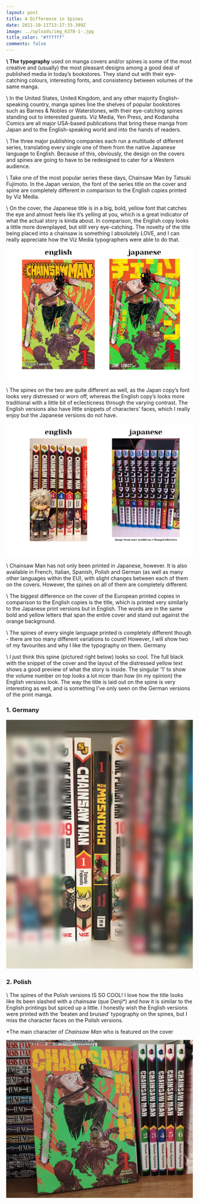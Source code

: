 ```yaml
---
layout: post
title: A Difference in Spines
date: 2021-10-11T13:27:33.399Z
image: ../uploads/img_6378-1-.jpg
title_color: "#ffffff"
comments: false
---
```





 **\    The typography** used on manga covers and/or spines is some of the most creative and (usually) the most pleasant designs among a good deal of published media in today’s bookstores. They stand out with their eye-catching colours, interesting fonts, and consistency between volumes of the same manga.

\    In the United States, United Kingdom, and any other majority English-speaking country, manga spines line the shelves of popular bookstores such as Barnes & Nobles or Waterstones, with their eye-catching spines standing out to interested guests. Viz Media, Yen Press, and Kodansha Comics are all major USA-based publications that bring these manga from Japan and to the English-speaking world and into the hands of readers. 

\    The three major publishing companies each run a multitude of different series, translating every single one of them from the native Japanese language to English. Because of this, obviously, the design on the covers and spines are going to have to be redesigned to cater for a Western audience. 

\    Take one of the most popular series these days, Chainsaw Man by Tatsuki Fujimoto. In the Japan version, the font of the series title on the cover and spine are completely different in comparison to the English copies printed by Viz Media.

\    On the cover, the Japanese title is in a big, bold, yellow font that catches the eye and almost feels like it’s yelling at you, which is a great indicator of what the actual story is kinda about. In comparison, the English copy looks a little more downplayed, but still very eye-catching. The novelty of the title being placed into a chainsaw is something I absolutely LOVE, and I can really appreciate how the Viz Media typographers were able to do that. 

![Cover Pictures are product images from amazon.co.uk](../uploads/0001-2.jpg "Cover Pictures are product images from amazon.co.uk")

\    The spines on the two are quite different as well, as the Japan copy’s font looks very distressed or worn off, whereas the English copy’s looks more traditional with a little bit of eclecticness through the varying contrast. The English versions also have little snippets of characters’ faces, which I really enjoy but the Japanese versions do not have. 

![English spines are from my own collection, and Japanese spines are from Reddit user syubbi on r/MangaCollectors](../uploads/0001.jpg "English spines are from my own collection, and Japanese spines are from Reddit user syubbi on r/MangaCollectors")

\    Chainsaw Man has not only been printed in Japanese, however. It is also available in French, Italian, Spanish, Polish and German (as well as many other languages within the EU), with slight changes between each of them on the covers. However, the spines on all of them are completely different. 

\    The biggest difference on the cover of the European printed copies in comparison to the English copies is the title, which is printed very similarly to the Japanese print versions but in English. The words are in the same bold and yellow letters that span the entire cover and stand out against the orange background. 

\    The spines of every single language printed is completely different though - there are too many different variations to count! However, I will show two of my favourites and why I like the typography on them. Germany

\    I just think this spine (pictured right below) looks so cool. The full black with the snippet of the cover and the layout of the distressed yellow text shows a good preview of what the story is inside. The singular ‘1’ to show the volume number on top looks a lot nicer than how (in my opinion) the English versions look. The way the title is laid out on the spine is very interesting as well, and is something I’ve only seen on the German versions of the print manga.

### 1. Germany

![Image from Reddit user Luke911666 on r/MangaCollectors](../uploads/2dnr2pxi1nu51.webp "Image from Reddit user Luke911666 on r/MangaCollectors")

### 2. Polish

\    The spines of the Polish versions IS SO COOL! I love how the title looks like its been slashed with a chainsaw (que Denji*) and how it is similar to the English printings but spiced up a little. I honestly wish the English versions were printed with the ‘beaten and bruised’ typography on the spines, but I miss the character faces on the Polish versions.

\*The main character of *Chainsaw Man* who is featured on the cover

![Image from Reddit user ka3one on r/ChainsawMan](../uploads/ilk1f3az8im71.webp "Image from Reddit user ka3one on r/ChainsawMan")